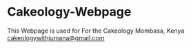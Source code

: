 # Cakeology-Webpage
This Webpage is used for For the Cakeology Mombasa, Kenya
cakeologywithjumana@gmail.com

